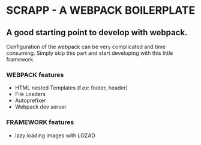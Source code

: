 
   # SCRAPP - A WEBPACK BOILERPLATE
   ## A good starting point to develop with webpack.
   Configuration of the webpack can be very complicated and time consuming. Simply skip this part and start developing with this little framework.

   ### WEBPACK features
   - HTML nested Templates (f.ex: footer, header)
   - File Loaders
   - Autoprefixer
   - Webpack dev server


   ### FRAMEWORK features
   - lazy loading images with LOZAD
